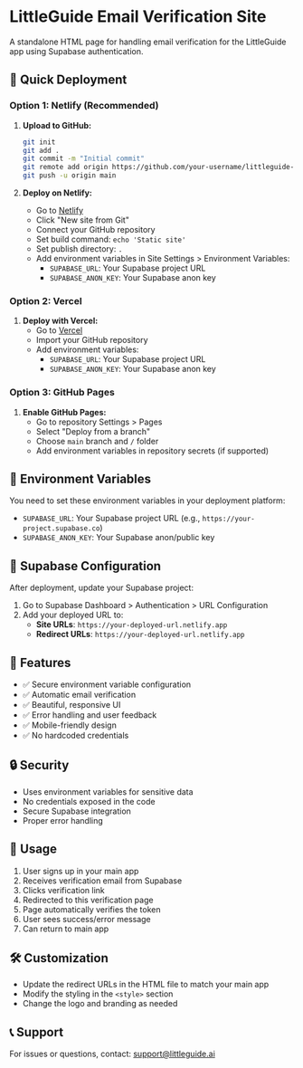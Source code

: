 # LittleGuide Email Verification Site

A standalone HTML page for handling email verification for the LittleGuide app using Supabase authentication.

## 🚀 Quick Deployment

### Option 1: Netlify (Recommended)

1. **Upload to GitHub:**
   ```bash
   git init
   git add .
   git commit -m "Initial commit"
   git remote add origin https://github.com/your-username/littleguide-email-verification.git
   git push -u origin main
   ```

2. **Deploy on Netlify:**
   - Go to [Netlify](https://netlify.com)
   - Click "New site from Git"
   - Connect your GitHub repository
   - Set build command: `echo 'Static site'`
   - Set publish directory: `.`
   - Add environment variables in Site Settings > Environment Variables:
     - `SUPABASE_URL`: Your Supabase project URL
     - `SUPABASE_ANON_KEY`: Your Supabase anon key

### Option 2: Vercel

1. **Deploy with Vercel:**
   - Go to [Vercel](https://vercel.com)
   - Import your GitHub repository
   - Add environment variables:
     - `SUPABASE_URL`: Your Supabase project URL
     - `SUPABASE_ANON_KEY`: Your Supabase anon key

### Option 3: GitHub Pages

1. **Enable GitHub Pages:**
   - Go to repository Settings > Pages
   - Select "Deploy from a branch"
   - Choose `main` branch and `/` folder
   - Add environment variables in repository secrets (if supported)

## 🔧 Environment Variables

You need to set these environment variables in your deployment platform:

- `SUPABASE_URL`: Your Supabase project URL (e.g., `https://your-project.supabase.co`)
- `SUPABASE_ANON_KEY`: Your Supabase anon/public key

## 📝 Supabase Configuration

After deployment, update your Supabase project:

1. Go to Supabase Dashboard > Authentication > URL Configuration
2. Add your deployed URL to:
   - **Site URLs**: `https://your-deployed-url.netlify.app`
   - **Redirect URLs**: `https://your-deployed-url.netlify.app`

## 🎯 Features

- ✅ Secure environment variable configuration
- ✅ Automatic email verification
- ✅ Beautiful, responsive UI
- ✅ Error handling and user feedback
- ✅ Mobile-friendly design
- ✅ No hardcoded credentials

## 🔒 Security

- Uses environment variables for sensitive data
- No credentials exposed in the code
- Secure Supabase integration
- Proper error handling

## 📱 Usage

1. User signs up in your main app
2. Receives verification email from Supabase
3. Clicks verification link
4. Redirected to this verification page
5. Page automatically verifies the token
6. User sees success/error message
7. Can return to main app

## 🛠️ Customization

- Update the redirect URLs in the HTML file to match your main app
- Modify the styling in the `<style>` section
- Change the logo and branding as needed

## 📞 Support

For issues or questions, contact: support@littleguide.ai
